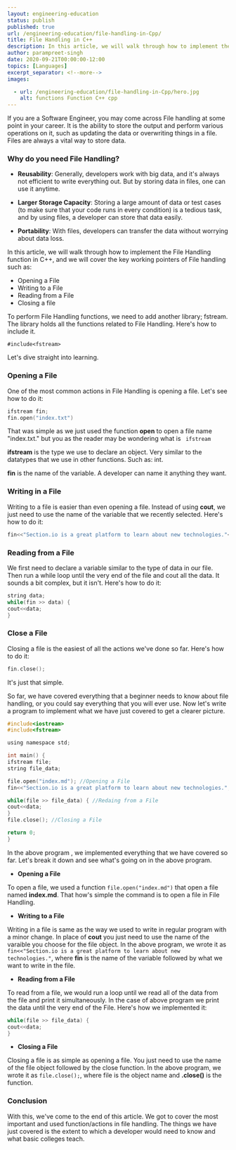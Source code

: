 ```yaml
---
layout: engineering-education
status: publish
published: true
url: /engineering-education/file-handling-in-Cpp/
title: File Handling in C++
description: In this article, we will walk through how to implement the File Handling function in C++, and we will cover the key working pointers of file handling.
author: parampreet-singh
date: 2020-09-21T00:00:00-12:00
topics: [Languages]
excerpt_separator: <!--more-->
images:

  - url: /engineering-education/file-handling-in-Cpp/hero.jpg
    alt: functions Function C++ cpp
---
```

If you are a Software Engineer, you may come across File handling at some point in your career. It is the ability to store the output and perform various operations on it, such as updating the data or overwriting things in a file. Files are always a vital way to store data.
<!--more-->
### Why do you need File Handling?
- **Reusability**: Generally, developers work with big data, and it's always not efficient to write everything out. But by storing data in files, one can use it anytime.

- **Larger Storage Capacity**: Storing a large amount of data or test cases (to make sure that your code runs in every condition) is a tedious task, and by using files, a developer can store that data easily.

- **Portability**: With files, developers can transfer the data without worrying about data loss.

In this article, we will walk through how to implement the File Handling function in C++, and we will cover the key working pointers of File handling such as:

- Opening a File
- Writing to a File
- Reading from a File
- Closing a file

To perform File Handling functions, we need to add another library; fstream. The library holds all the functions related to File Handling. Here's how to include it.

`#include<fstream>`

Let's dive straight into learning.

### Opening a File
One of the most common actions in File Handling is opening a file. Let's see how to do it:

```C
ifstream fin;
fin.open("index.txt")
```

That was simple as we just used the function **open** to open a file name "index.txt." but you as the reader may be wondering what is ` ifstream`

**ifstream** is the type we use to declare an object. Very similar to the datatypes that we use in other functions. Such as: int.

**fin** is the name of the variable. A developer can name it anything they want.

### Writing in a File
Writing to a file is easier than even opening a file. Instead of using **cout**, we just need to use the name of the variable that we recently selected. Here's how to do it:

```C
fin<<"Section.io is a great platform to learn about new technologies."<<endl;
```

### Reading from a File
We first need to declare a variable similar to the type of data in our file. Then run a while loop until the very end of the file and cout all the data. It sounds a bit complex, but it isn't. Here's how to do it:

```C
string data;
while(fin >> data) {
cout<<data;
}
```

### Close a File
Closing a file is the easiest of all the actions we've done so far. Here's how to do it:

```C
fin.close();
```

It's just that simple.

So far, we have covered everything that a beginner needs to know about file handling, or you could say everything that you will ever use. Now let's write a program to implement what we have just covered to get a clearer picture.

```C
#include<iostream>
#include<fstream>

using namespace std;

int main() {
ifstream file;
string file_data;

file.open("index.md"); //Opening a File
fin<<"Section.io is a great platform to learn about new technologies."; //Writing in a File

while(file >> file_data) { //Redaing from a File
cout<<data;
}
file.close(); //Closing a File

return 0;
}
```

In the above program , we implemented everything that we have covered so far. Let's break it down and see what's going on in the above program.

- **Opening a File**

To open a file, we used a function ```file.open("index.md")``` that open a file named **index.md**. That how's simple the command is to open a file in File Handling.

- **Writing to a File**

Writing in a file is same as the way we used to write in regular program with a minor change. In place of **cout** you just need to use the name of the varaible you choose for the file object. In the above program, we wrote it as ```fin<<"Section.io is a great platform to learn about new technologies."```, where **fin** is the name of the variable followed by what we want to write in the file.

- **Reading from a File**

To read from a file, we would run a loop until we read all of the data from the file and print it simultaneously. In the case of above program we print the data until the very end of the File. Here's how we implemented it:
```C
while(file >> file_data) { 
cout<<data;
}
```

- **Closing a File**

Closing a file is as simple as opening a file. You just need to use the name of the file object followed by the close function. In the above program, we wrote it as ```file.close();```, where file is the object name and **.close()** is the function. 

### Conclusion
With this, we've come to the end of this article. We got to cover the most important and used function/actions in file handling. The things we have just covered is the extent to which a developer would need to know and what basic colleges teach.
